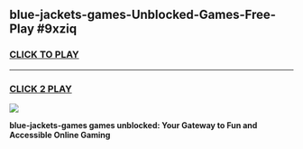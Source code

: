 
## blue-jackets-games-Unblocked-Games-Free-Play #9xziq
<h3>
<a href="https://us.freeplayer.one?title=blue-jackets-games&ref=9M">CLICK TO PLAY</a></h3>
<hr>

<h3>
<a href="https://us.freeplayer.one?title=blue-jackets-games&ref=9M">CLICK 2 PLAY</a>
  
</h3>

<a href="https://us.freeplayer.one?title=blue-jackets-games&ref=9M"><img src="https://clearcache.store/games.png"></a>


**blue-jackets-games games unblocked: Your Gateway to Fun and Accessible Online Gaming**
